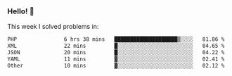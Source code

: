 ### Hello! 👋

This week I solved problems in:

<!--START_SECTION:waka-->

```txt
PHP               6 hrs 38 mins   ████████████████████▒░░░░   81.86 %
XML               22 mins         █░░░░░░░░░░░░░░░░░░░░░░░░   04.65 %
JSON              20 mins         █░░░░░░░░░░░░░░░░░░░░░░░░   04.22 %
YAML              11 mins         ▓░░░░░░░░░░░░░░░░░░░░░░░░   02.41 %
Other             10 mins         ▓░░░░░░░░░░░░░░░░░░░░░░░░   02.12 %
```

<!--END_SECTION:waka-->
